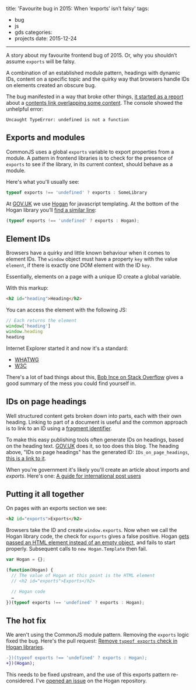 title: 'Favourite bug in 2015: When ‘exports’ isn’t falsy'
tags:
  - bug
  - js
  - gds
categories:
  - projects
date: 2015-12-24
---

A story about my favourite frontend bug of 2015. Or, why you shouldn’t assume `exports` will be falsy.

A combination of an established module pattern, headings with dynamic IDs, content on a specific topic and the quirky way that browsers handle IDs on elements created an obscure bug.

The bug manifested in a way that broke other things, [it started as a report](https://www.pivotaltracker.com/n/projects/1261204/stories/87097366) about a [contents link overlapping some content](https://www.pivotaltracker.com/file_attachments/41258320/download). The console showed the unhelpful error:

`Uncaught TypeError: undefined is not a function`

## Exports and modules

CommonJS uses a global `exports` variable to export properties from a module. A pattern in frontend libraries is to check for the presence of `exports` to see if the library, in its current context, should behave as a module.

Here's what you'll usually see:
```js
typeof exports !== 'undefined' ? exports : SomeLibrary
```

At [GOV.UK](https://www.gov.uk) we use [Hogan](https://twitter.github.io/hogan.js/) for javascript templating. At the bottom of the Hogan library you’ll [find a similar line](https://github.com/twitter/hogan.js/blob/master/web/builds/3.0.2/hogan-3.0.2.js#L754):

```js
(typeof exports !== 'undefined' ? exports : Hogan);
```

## Element IDs

Browsers have a quirky and little known behaviour when it comes to element IDs. The `window` object must have a property `key` with the value `element`, if there is exactly one DOM element with the ID `key`.

Essentially, elements on a page with a unique ID create a global variable.

With this markup:
```html
<h2 id="heading">Heading</h2>
```

You can access the element with the following JS:
```js
// Each returns the element
window['heading']
window.heading
heading
```

Internet Explorer started it and now it's a standard:

* [WHATWG](https://html.spec.whatwg.org/#named-access-on-the-window-object)
* [W3C](https://www.w3.org/html/wg/drafts/html/master/browsers.html#named-access-on-the-window-object)

There's a lot of bad things about this, [Bob Ince on Stack Overflow](https://stackoverflow.com/questions/3434278/do-dom-tree-elements-with-ids-become-global-variables) gives a good summary of the mess you could find yourself in.

## IDs on page headings

Well structured content gets broken down into parts, each with their own heading. Linking to part of a document is useful and the common approach is to link to an ID using a [fragment identifier](https://en.wikipedia.org/wiki/Fragment_identifier).

To make this easy publishing tools often generate IDs on headings, based on the heading text. [GOV.UK](https://www.gov.uk) does it, so too does this blog. The heading above, "IDs on page headings" has the generated ID: `IDs_on_page_headings`, [this is a link to it](#IDs_on_page_headings).

When you're government it's likely you'll create an article about imports and _exports_. Here's one: [A guide for international post users](https://www.gov.uk/government/publications/notice-143-a-guide-for-international-post-users/notice-143-a-guide-for-international-post-users#exports)

## Putting it all together

On pages with an exports section we see:

```html
<h2 id="exports">Exports</h2>
```

Browsers take the ID and create `window.exports`. Now when we call the Hogan library code, the check for `exports` gives a false positive. Hogan [gets passed an HTML element instead of an empty object](https://github.com/twitter/hogan.js/blob/master/web/builds/3.0.2/hogan-3.0.2.js#L18-L20), and fails to start properly. Subsequent calls to `new Hogan.Template` then fail.

```js
var Hogan = {};

(function(Hogan) {
  // The value of Hogan at this point is the HTML element
  // <h2 id="exports">Exports</h2>

  // Hogan code
  …
})(typeof exports !== 'undefined' ? exports : Hogan);
```

## The hot fix

We aren't using the CommonJS module pattern. Removing the `exports` logic fixed the bug. Here's the pull request: [Remove `typeof exports` check in Hogan libraries](https://github.com/alphagov/shared_mustache/pull/8).

```diff
-})(typeof exports !== 'undefined' ? exports : Hogan);
+})(Hogan);
```

This needs to be fixed upstream, and the use of this exports pattern re-considered. I've [opened an issue](https://github.com/twitter/hogan.js/issues/238) on the Hogan repository.
